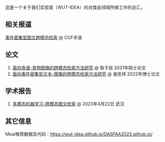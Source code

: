这是一个关于我们实验室（WUT-IDEA）的对食品领域所做工作的总汇。

## 相关报道
[事件密集型图文跨模态检索](https://mp.weixin.qq.com/s/rSP3Sd1BMoYpJpLzqu0sUw) @ CCF术语

## 论文
1. [面向食谱-食物图像的跨模态检索方法研究](https://github.com/WUT-IDEA/food-computing/blob/main/papers/%E6%98%9D%E5%AD%90%E8%BE%B0-%E7%A1%95%E5%A3%AB%E8%AE%BA%E6%96%87-%E9%A3%9F%E8%B0%B1-%E9%A3%9F%E7%89%A9%E5%9B%BE%E5%83%8F%E6%A3%80%E7%B4%A2.pdf) @ 昝子辰 2021年硕士论文
2. [面向事件密集型文本-图像的跨模态检索方法研究](https://github.com/WUT-IDEA/food-computing/blob/main/papers/%E8%B0%A2%E5%BF%A0%E4%BC%9F_%E5%8D%9A%E5%A3%AB%E8%AE%BA%E6%96%87-%E4%BA%8B%E4%BB%B6%E5%AF%86%E9%9B%86%E5%9E%8B%E5%9B%BE%E6%96%87%E6%A3%80%E7%B4%A2.pdf) @ 谢忠伟 2022年博士论文

## 学术报告
1. [多模态机器学习-跨模态图文检索](https://github.com/WUT-IDEA/food-computing/blob/main/academic%20report/%E4%BA%8B%E4%BB%B6%E5%AF%86%E9%9B%86%E5%9E%8B%E5%9B%BE%E6%96%87%E8%B7%A8%E6%A8%A1%E6%80%81%E6%A3%80%E7%B4%A22023Github_ppt.pdf) @ 2023年4月22日 武汉

## 其它信息
Meal推荐数据及代码：https://wut-idea.github.io/DASFAA2023.github.io/
